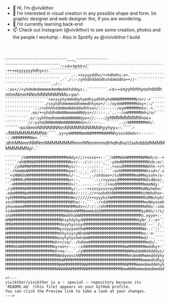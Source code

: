 - 👋 Hi, I’m @vivikthor
- 🚀 I’m interested in visual creation in any possible shape and form. 
      Im graphic designer and web designer tho, if you are wondering.
- 🌱 I’m currently learning back-end 
- 📫 Check out Instagram (@vivikthor) to see some creation, photos and the people I workship
      - Also in Spotify as @vivivikthor I build 
      
      
      
      
``````````````````````````````````````````````````````````````````````
``````````````````````````````````````````````````````````````````````
``````````````````````````````````````````````````````````````````````
``````````````````````````````````````````````````````````````````````
``````````````````````````````````````````````````````````````````````
``````````````````````````````````````````````````````````````````````
```````````````````````````````````````````----.``````````````````````
``````````````````````````````````````.-:+s+syso+/.```````````````````
`````````````````````````````````-+++osyyyyyyhdhys+/.`````````````````
`````````````````````````````.-.+ssyyyddho/++hdhmhs:o+.```````````````
````````````````````````.-`./::-/yhhdhdddddhshddmddho++//-````````````
````````````````````.:/:--:oo+//+yhdmdmdmmmmmdmmNmdmhhddmys:.`````````
```````````````````.+o++osyyhhhhyoohdddhmhmNmmNNmNNNNNMNMo+yo/-```````
```````````````````+ossyyhydmmdmyhymdhyydhhhyhdNNNMMMMMMMN/o+/-+``````
`````````````````./ssyhdhdmmmmddhmmmdhhyoo+/::/oydmNMMMMMMdoy+::/`````
`````````````::/+ohhhhddmNmmNdmddmdhhso+/:::-----/oymMMMMMMmhs:.+.````
```````````.oo/++yhddhmNmNNmmmmmNNdys+//:::-..`..--/omMMMMMMmhs/o/````
``````````.o/:syhhhmdhmmmNmNNNNNNdyo+//:---```````.:/yNMMMMMMNhoo+````
``````````//:yshddNNNmNNNmNNNNNNNdo+//----..``````.-//NMMMMMMMmh/.````
`````````-so/dmmNNNNNNNmNNMMNNNMMdhyyhyy+:-.``````.--/NMMMMMMMNd-`````
````````.yy+ymNMNMNmmNNMMMMMNNMMNhysosddmds+:---:---::NMMMMMMMNm+.````
````````:dhhMNmmNMNmNMMMMMMNmmNNmmmmdhhdhdho///sshddddNMMMMMMMMNy/-.``
````````:mmNMddNMMNNMMMMMMMdhmdhshdmmdhmhso/..+ddNddhdMMMMMMMMMmms--/.
```````/hNMMMMMMMMMNMMMMMMMmNdy+///+ssso++:-``/mMMNdmNMMMMMMNMNmh/o--+
`````:ohNMMNNMMMMMMMMMMMMMMNNs+/--:/:/-:::-.``-ydmdNMMMMMMMMMMNhdo:o/:
````/ydNMMNMMMMMMMMMMMMMMMMNys/:-.-.-.:::-.```.+sosdMMMMMMMMMNNhhh-+/+
``-/hmmNmNMMMMMMMMMMMMMMMMMmyo/:..`.`.//:::.```:oohMMMMMMMMMMNhssd+/.s
``+sNNMdhNMMMMMMMMMMMMMMMMMms/-..````.-/shdooo+/ssNMMMMMMmmMMmysoh+/s-
``/dMMMhdMMMMMMMMMMMMMMMMMMNo+:-.``````.::/+yyoosdMMMMMMMMNMMNdsdNso/.
``-mMMMMMMMMMMMMMMMMMMMMMMMMd+/:...--..--/::/+oodMMMMMMMMMMMMmmmNdy:``
./sNMMMMNMMMMMMMMMMMMMMMMMMMMy/:.--:+ssssysss+oyNMMMMMMMMMMMmNNyhmho:`
.odmMMMMNmMMMMMMMMMMMMMMMMMMmN+/::::-//++oohdhhNMMMMMMMMMMMMdsMmhdho+-
+yhMMMMMNmMMMMMMMMMMMMMMMMMMmNo//////++syyyhshNMMMMMMMMMMMMMMhdMNshyh/
soshMMMMNMMMMMMMMMMMMMMMMMMMNMho/-:.```.-/+ddMMMMMMMMMMMMMMMMmoNmyosmh
yhoommmmMMMMMMMMMMMMMMMMMMMNMMMmds+//:/::/ohMMMMMMMMMMMMMMMMMmMdo::sdo
ssdmNNMMMMMMMMMMMMMMMMMMMMNNmhmNMMNmmmmdddNMMMMMMMMMMMMMMMMMyyNds///s/
shmMMMMMMMMMMMMMMMMMMMMMMNmdhhdmNMMMMMMMMMMMMMMMMMMMMMMMMMMMs.oyyo+:-`
mMNMMMMMMMMMMMMMMMMMMMMMNhsyhdyhydNMMMMMMMMMMMMMMMMMMMMMMMdyN+`/.-o+``
MMNMMMMMMMMMMMMMMMMMMMMMdoyyhyssoydMMMMMMMMMMMMMMMMMMMMMMMMddd`--``/.`
NMMMMMMMMMMMMMMMMMMMMMMNysoyyyoohhmMMMMMMMMMMMMMMMMMMMMMMMMMNm:.:`::``
NMMMMMMMMMMMMMMMMMMMMMMmhhyssysyNhdmNMMMMMMMMMMMMMMMMMMMMMMMms:-o-````
MMMMMMMMNMMMMMMMMMMMMNNooyhyhyshmhdmNMMMMMMMMMMMMMMMMMMMMMMMmd/--.````
MMMMMMMMMMMMMMMMMMMMMmh++/so/--/hdhmmMMMMMMMMMMMMMMMMMMMMMMMMMmds/.```
MMMMddNMMMMMMMMMMMMMMmy+oo+/-..-:sdNMMMMMMMMMMMMMMMMNmMMMMMMMNmddhy+-`
MMMMMMMMMMMMMMMMMMMMMmh+oo:-..`-/yNMMMMMMMMMMMMMMMMMMNNMmddmNNdddddys/
MMMMMMMMMMMMMMMMMMMMMMNNmdyoosshNMMMMMMMMMMMMMMMMMMMMMmhdmmNMmmmdddyhy
MMMMMMMMMMMMMMMMMMMMMMMMmNMMMMMMMMMMMMMMMMMMMMMMMMMMMMMMMMMMmmmmdhdhyy
MMMMMMMMMMMMMMMMMMMMMMMNNNMMMMMMMMNNMMMMMMMMMMMMMMMMNNMMMNmmmdmmddmhyh
MMMMMMMMMMMMMMMMMMMMNMNNNNNNNMNMMMNNMMMMMMMMMMMMMMMNmmNNMmmmmdmmdmmddd

<!---
vivikthor/vivikthor is a ✨ special ✨ repository because its `README.md` (this file) appears on your GitHub profile.
You can click the Preview link to take a look at your changes.
--->
